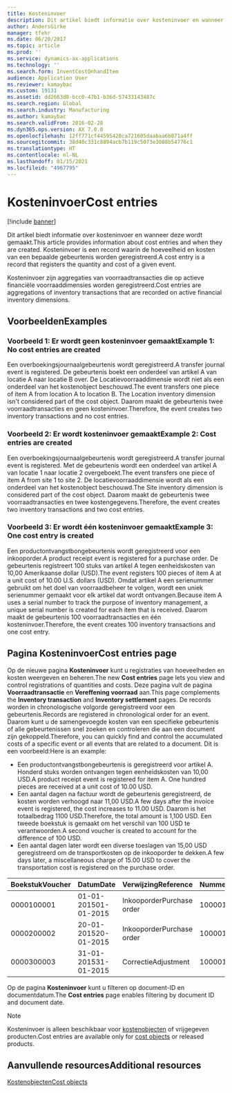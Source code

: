 ```yaml
---
title: Kosteninvoer
description: Dit artikel biedt informatie over kosteninvoer en wanneer deze wordt gemaakt. Kosteninvoer is een record waarin de hoeveelheid en kosten van een bepaalde gebeurtenis worden geregistreerd.
author: AndersGirke
manager: tfehr
ms.date: 06/20/2017
ms.topic: article
ms.prod: ''
ms.service: dynamics-ax-applications
ms.technology: ''
ms.search.form: InventCostOnhandItem
audience: Application User
ms.reviewer: kamaybac
ms.custom: 19131
ms.assetid: dd2663d8-bcc0-47b1-b36d-57433143487c
ms.search.region: Global
ms.search.industry: Manufacturing
ms.author: kamaybac
ms.search.validFrom: 2016-02-28
ms.dyn365.ops.version: AX 7.0.0
ms.openlocfilehash: 12ff771cf44595420ca721605daabaa6b071a4ff
ms.sourcegitcommit: 38d40c331c8894acb7b119c5073e3088b54776c1
ms.translationtype: HT
ms.contentlocale: nl-NL
ms.lasthandoff: 01/15/2021
ms.locfileid: "4967795"
---
```

# <a name="cost-entries"></a><span data-ttu-id="c1b9d-104">Kosteninvoer</span><span class="sxs-lookup"><span data-stu-id="c1b9d-104">Cost entries</span></span>

[!include [banner](../includes/banner.md)]

<span data-ttu-id="c1b9d-105">Dit artikel biedt informatie over kosteninvoer en wanneer deze wordt gemaakt.</span><span class="sxs-lookup"><span data-stu-id="c1b9d-105">This article provides information about cost entries and when they are created.</span></span> <span data-ttu-id="c1b9d-106">Kosteninvoer is een record waarin de hoeveelheid en kosten van een bepaalde gebeurtenis worden geregistreerd.</span><span class="sxs-lookup"><span data-stu-id="c1b9d-106">A cost entry is a record that registers the quantity and cost of a given event.</span></span>

<span data-ttu-id="c1b9d-107">Kosteninvoer zijn aggregaties van voorraadtransacties die op actieve financiële voorraaddimensies worden geregistreerd.</span><span class="sxs-lookup"><span data-stu-id="c1b9d-107">Cost entries are aggregations of inventory transactions that are recorded on active financial inventory dimensions.</span></span>

## <a name="examples"></a><span data-ttu-id="c1b9d-108">Voorbeelden</span><span class="sxs-lookup"><span data-stu-id="c1b9d-108">Examples</span></span>
### <a name="example-1-no-cost-entries-are-created"></a><span data-ttu-id="c1b9d-109">Voorbeeld 1: Er wordt geen kosteninvoer gemaakt</span><span class="sxs-lookup"><span data-stu-id="c1b9d-109">Example 1: No cost entries are created</span></span>

<span data-ttu-id="c1b9d-110">Een overboekingsjournaalgebeurtenis wordt geregistreerd.</span><span class="sxs-lookup"><span data-stu-id="c1b9d-110">A transfer journal event is registered.</span></span> <span data-ttu-id="c1b9d-111">De gebeurtenis boekt een onderdeel van artikel A van locatie A naar locatie B over. De Locatievoorraaddimensie wordt niet als een onderdeel van het kostenobject beschouwd.</span><span class="sxs-lookup"><span data-stu-id="c1b9d-111">The event transfers one piece of item A from location A to location B. The Location inventory dimension isn't considered part of the cost object.</span></span> <span data-ttu-id="c1b9d-112">Daarom maakt de gebeurtenis twee voorraadtransacties en geen kosteninvoer.</span><span class="sxs-lookup"><span data-stu-id="c1b9d-112">Therefore, the event creates two inventory transactions and no cost entries.</span></span>

### <a name="example-2-cost-entries-are-created"></a><span data-ttu-id="c1b9d-113">Voorbeeld 2: Er wordt kosteninvoer gemaakt</span><span class="sxs-lookup"><span data-stu-id="c1b9d-113">Example 2: Cost entries are created</span></span>

<span data-ttu-id="c1b9d-114">Een overboekingsjournaalgebeurtenis wordt geregistreerd.</span><span class="sxs-lookup"><span data-stu-id="c1b9d-114">A transfer journal event is registered.</span></span> <span data-ttu-id="c1b9d-115">Met de gebeurtenis wordt een onderdeel van artikel A van locatie 1 naar locatie 2 overgeboekt.</span><span class="sxs-lookup"><span data-stu-id="c1b9d-115">The event transfers one piece of item A from site 1 to site 2.</span></span> <span data-ttu-id="c1b9d-116">De locatievoorraaddimensie wordt als een onderdeel van het kostenobject beschouwd.</span><span class="sxs-lookup"><span data-stu-id="c1b9d-116">The Site inventory dimension is considered part of the cost object.</span></span> <span data-ttu-id="c1b9d-117">Daarom maakt de gebeurtenis twee voorraadtransacties en twee kostengegevens.</span><span class="sxs-lookup"><span data-stu-id="c1b9d-117">Therefore, the event creates two inventory transactions and two cost entries.</span></span>

### <a name="example-3-one-cost-entry-is-created"></a><span data-ttu-id="c1b9d-118">Voorbeeld 3: Er wordt één kosteninvoer gemaakt</span><span class="sxs-lookup"><span data-stu-id="c1b9d-118">Example 3: One cost entry is created</span></span>

<span data-ttu-id="c1b9d-119">Een productontvangstbongebeurtenis wordt geregistreerd voor een inkooporder.</span><span class="sxs-lookup"><span data-stu-id="c1b9d-119">A product receipt event is registered for a purchase order.</span></span> <span data-ttu-id="c1b9d-120">De gebeurtenis registreert 100 stuks van artikel A tegen eenheidskosten van 10,00 Amerikaanse dollar (USD).</span><span class="sxs-lookup"><span data-stu-id="c1b9d-120">The event registers 100 pieces of item A at a unit cost of 10.00 U.S. dollars (USD).</span></span> <span data-ttu-id="c1b9d-121">Omdat artikel A een serienummer gebruikt om het doel van voorraadbeheer te volgen, wordt een uniek serienummer gemaakt voor elk artikel dat wordt ontvangen.</span><span class="sxs-lookup"><span data-stu-id="c1b9d-121">Because item A uses a serial number to track the purpose of inventory management, a unique serial number is created for each item that is received.</span></span> <span data-ttu-id="c1b9d-122">Daarom maakt de gebeurtenis 100 voorraadtransacties en één kosteninvoer.</span><span class="sxs-lookup"><span data-stu-id="c1b9d-122">Therefore, the event creates 100 inventory transactions and one cost entry.</span></span>

## <a name="cost-entries-page"></a><span data-ttu-id="c1b9d-123">Pagina Kosteninvoer</span><span class="sxs-lookup"><span data-stu-id="c1b9d-123">Cost entries page</span></span>
<span data-ttu-id="c1b9d-124">Op de nieuwe pagina **Kosteninvoer** kunt u registraties van hoeveelheden en kosten weergeven en beheren.</span><span class="sxs-lookup"><span data-stu-id="c1b9d-124">The new **Cost entries** page lets you view and control registrations of quantities and costs.</span></span> <span data-ttu-id="c1b9d-125">Deze pagina vult de pagina **Voorraadtransactie** en **Vereffening voorraad** aan.</span><span class="sxs-lookup"><span data-stu-id="c1b9d-125">This page complements the **Inventory transaction** and **Inventory settlement** pages.</span></span> <span data-ttu-id="c1b9d-126">De records worden in chronologische volgorde geregistreerd voor een gebeurtenis.</span><span class="sxs-lookup"><span data-stu-id="c1b9d-126">Records are registered in chronological order for an event.</span></span> <span data-ttu-id="c1b9d-127">Daarom kunt u de samengevoegde kosten van een specifieke gebeurtenis of alle gebeurtenissen snel zoeken en controleren die aan een document zijn gekoppeld.</span><span class="sxs-lookup"><span data-stu-id="c1b9d-127">Therefore, you can quickly find and control the accumulated costs of a specific event or all events that are related to a document.</span></span> <span data-ttu-id="c1b9d-128">Dit is een voorbeeld:</span><span class="sxs-lookup"><span data-stu-id="c1b9d-128">Here is an example:</span></span>

-   <span data-ttu-id="c1b9d-129">Een productontvangstbongebeurtenis is geregistreerd voor artikel A. Honderd stuks worden ontvangen tegen eenheidskosten van 10,00 USD.</span><span class="sxs-lookup"><span data-stu-id="c1b9d-129">A product receipt event is registered for item A. One hundred pieces are received at a unit cost of 10.00 USD.</span></span>
-   <span data-ttu-id="c1b9d-130">Een aantal dagen na factuur wordt de gebeurtenis geregistreerd, de kosten worden verhoogd naar 11,00 USD.</span><span class="sxs-lookup"><span data-stu-id="c1b9d-130">A few days after the invoice event is registered, the cost increases to 11.00 USD.</span></span> <span data-ttu-id="c1b9d-131">Daarom is het totaalbedrag 1100 USD.</span><span class="sxs-lookup"><span data-stu-id="c1b9d-131">Therefore, the total amount is 1,100 USD.</span></span> <span data-ttu-id="c1b9d-132">Een tweede boekstuk is gemaakt om het verschil van 100 USD te verantwoorden.</span><span class="sxs-lookup"><span data-stu-id="c1b9d-132">A second voucher is created to account for the difference of 100 USD.</span></span>
-   <span data-ttu-id="c1b9d-133">Een aantal dagen later wordt een diverse toeslagen van 15,00 USD geregistreerd om de transportkosten op de inkooporder te dekken.</span><span class="sxs-lookup"><span data-stu-id="c1b9d-133">A few days later, a miscellaneous charge of 15.00 USD to cover the transportation cost is registered on the purchase order.</span></span>

| <span data-ttu-id="c1b9d-134">Boekstuk</span><span class="sxs-lookup"><span data-stu-id="c1b9d-134">Voucher</span></span> | <span data-ttu-id="c1b9d-135">Datum</span><span class="sxs-lookup"><span data-stu-id="c1b9d-135">Date</span></span>       | <span data-ttu-id="c1b9d-136">Verwijzing</span><span class="sxs-lookup"><span data-stu-id="c1b9d-136">Reference</span></span>      | <span data-ttu-id="c1b9d-137">Nummer</span><span class="sxs-lookup"><span data-stu-id="c1b9d-137">Number</span></span> | <span data-ttu-id="c1b9d-138">Partij-ID</span><span class="sxs-lookup"><span data-stu-id="c1b9d-138">Lot ID</span></span>  | <span data-ttu-id="c1b9d-139">Hoeveelheid</span><span class="sxs-lookup"><span data-stu-id="c1b9d-139">Quantity</span></span> | <span data-ttu-id="c1b9d-140">Bedrag</span><span class="sxs-lookup"><span data-stu-id="c1b9d-140">Amount</span></span>  |
|---------|------------|----------------|--------|---------|---------------|----|
| <span data-ttu-id="c1b9d-141">00001</span><span class="sxs-lookup"><span data-stu-id="c1b9d-141">00001</span></span>   | <span data-ttu-id="c1b9d-142">01-01-2015</span><span class="sxs-lookup"><span data-stu-id="c1b9d-142">01-01-2015</span></span> | <span data-ttu-id="c1b9d-143">Inkooporder</span><span class="sxs-lookup"><span data-stu-id="c1b9d-143">Purchase order</span></span> | <span data-ttu-id="c1b9d-144">100001</span><span class="sxs-lookup"><span data-stu-id="c1b9d-144">100001</span></span> | <span data-ttu-id="c1b9d-145">0000101</span><span class="sxs-lookup"><span data-stu-id="c1b9d-145">0000101</span></span> | <span data-ttu-id="c1b9d-146">100,00</span><span class="sxs-lookup"><span data-stu-id="c1b9d-146">100.00</span></span>   | <span data-ttu-id="c1b9d-147">1000.00</span><span class="sxs-lookup"><span data-stu-id="c1b9d-147">1000.00</span></span> |
| <span data-ttu-id="c1b9d-148">00002</span><span class="sxs-lookup"><span data-stu-id="c1b9d-148">00002</span></span>   | <span data-ttu-id="c1b9d-149">20-01-2015</span><span class="sxs-lookup"><span data-stu-id="c1b9d-149">20-01-2015</span></span> | <span data-ttu-id="c1b9d-150">Inkooporder</span><span class="sxs-lookup"><span data-stu-id="c1b9d-150">Purchase order</span></span> | <span data-ttu-id="c1b9d-151">100001</span><span class="sxs-lookup"><span data-stu-id="c1b9d-151">100001</span></span> | <span data-ttu-id="c1b9d-152">0000101</span><span class="sxs-lookup"><span data-stu-id="c1b9d-152">0000101</span></span> |          | <span data-ttu-id="c1b9d-153">100,00</span><span class="sxs-lookup"><span data-stu-id="c1b9d-153">100.00</span></span>  |
| <span data-ttu-id="c1b9d-154">00003</span><span class="sxs-lookup"><span data-stu-id="c1b9d-154">00003</span></span>   | <span data-ttu-id="c1b9d-155">31-01-2015</span><span class="sxs-lookup"><span data-stu-id="c1b9d-155">31-01-2015</span></span> | <span data-ttu-id="c1b9d-156">Correctie</span><span class="sxs-lookup"><span data-stu-id="c1b9d-156">Adjustment</span></span>     | <span data-ttu-id="c1b9d-157">100001</span><span class="sxs-lookup"><span data-stu-id="c1b9d-157">100001</span></span> | <span data-ttu-id="c1b9d-158">0000101</span><span class="sxs-lookup"><span data-stu-id="c1b9d-158">0000101</span></span> |          | <span data-ttu-id="c1b9d-159">15,00</span><span class="sxs-lookup"><span data-stu-id="c1b9d-159">15.00</span></span>   |

<span data-ttu-id="c1b9d-160">Op de pagina **Kosteninvoer** kunt u filteren op document-ID en documentdatum.</span><span class="sxs-lookup"><span data-stu-id="c1b9d-160">The **Cost entries** page enables filtering by document ID and document date.</span></span> 

> [!NOTE]
> <span data-ttu-id="c1b9d-161">Kosteninvoer is alleen beschikbaar voor [kostenobjecten](cost-object.md) of vrijgegeven producten.</span><span class="sxs-lookup"><span data-stu-id="c1b9d-161">Cost entries are available only for [cost objects](cost-object.md) or released products.</span></span>

<a name="additional-resources"></a><span data-ttu-id="c1b9d-162">Aanvullende resources</span><span class="sxs-lookup"><span data-stu-id="c1b9d-162">Additional resources</span></span>
--------

[<span data-ttu-id="c1b9d-163">Kostenobjecten</span><span class="sxs-lookup"><span data-stu-id="c1b9d-163">Cost objects</span></span>](cost-object.md)



